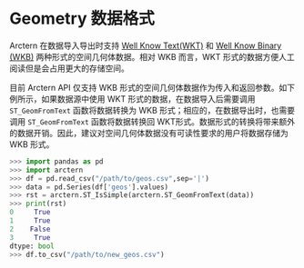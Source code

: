 # Geometry 数据格式

Arctern 在数据导入导出时支持 [Well Know Text(WKT)](https://en.wikipedia.org/wiki/Well-known_text_representation_of_geometry)  和 [Well Know Binary (WKB)](https://en.wikipedia.org/wiki/Well-known_text_representation_of_geometry#Well-known_binary) 两种形式的空间几何体数据。相对 WKB 而言，WKT 形式的数据方便人工阅读但是会占用更大的存储空间。

目前 Arctern API 仅支持 WKB 形式的空间几何体数据作为传入和返回参数。如下例所示，如果数据源中使用 WKT 形式的数据，在数据导入后需要调用 `ST_GeomFromText` 函数将数据转换为 WKB 形式；相应的，在数据导出时，也需要调用 `ST_GeomFromText` 函数将数据转换回 WKT形式。数据形式的转换将带来额外的数据开销。因此，建议对空间几何体数据没有可读性要求的用户将数据存储为 WKB 形式。

```Python
>>> import pandas as pd
>>> import arctern
>>> df = pd.read_csv("/path/to/geos.csv",sep='|')
>>> data = pd.Series(df['geos'].values)
>>> rst = arctern.ST_IsSimple(arctern.ST_GeomFromText(data))
>>> print(rst)
0     True
1     True
2    False
3     True
dtype: bool
>>> df.to_csv("/path/to/new_geos.csv")
```
